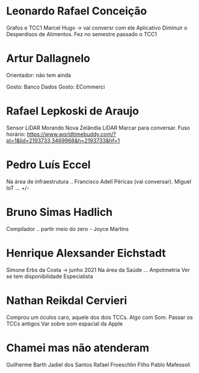 # Leonardo Rafael Conceição

Grafos e TCC1
Marcel Hugo -> vai conversr com ele
Aplicativo Diminuir o Desperdisos de Alimentos.
Fez no semestre passado o TCC1

# Artur Dallagnelo

Orientador: não tem ainda

Gosto: Banco Dados
Gosto: ECommerci

# Rafael Lepkoski de Araujo

Sensor LiDAR
Morando Nova Zelândia
LiDAR 
Marcar para conversar.
Fuso horário: https://www.worldtimebuddy.com/?pl=1&lid=2193733,3469968&h=2193733&hf=1

# Pedro Luís Eccel

Na área de infraestrutura .. Francisco Adell Péricas (vai conversar).
Miguel IoT ... +/-

# Bruno Simas Hadlich

Compilador .. partir meio do zero - Joyce Martins

# Henrique Alexsander Eichstadt

Simone Erbs da Costa -> junho 2021
Na área da Saúde ... Anpotmetria
Ver se tem disponibilidade
Especialista

# Nathan Reikdal Cervieri

Comprou um óculos caro, aquele dos dois TCCs.
Algo com Som.
Passar os TCCs antigos
Var sobre som espacial da Apple

# Chamei mas não atenderam

Guilherme Barth
Jadiel dos Santos
Rafael Froeschlin Filho
Pablo Mafessoli
